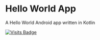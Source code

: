 # Hello World App

A Hello World Android app written in Kotlin

[![Visits Badge](https://badges.pufler.dev/visits/kevinadhiguna/kotlin-helloworld)](https://github.com/kevinadhiguna)
